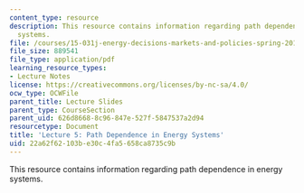 ```yaml
---
content_type: resource
description: This resource contains information regarding path dependence in energy
  systems.
file: /courses/15-031j-energy-decisions-markets-and-policies-spring-2012/22a62f62103be30c4fa5658ca8735c9b_MIT15_031JS12_lec5.pdf
file_size: 889541
file_type: application/pdf
learning_resource_types:
- Lecture Notes
license: https://creativecommons.org/licenses/by-nc-sa/4.0/
ocw_type: OCWFile
parent_title: Lecture Slides
parent_type: CourseSection
parent_uid: 626d8668-8c96-847e-527f-5847537a2d94
resourcetype: Document
title: 'Lecture 5: Path Dependence in Energy Systems'
uid: 22a62f62-103b-e30c-4fa5-658ca8735c9b
---
```

This resource contains information regarding path dependence in energy systems.